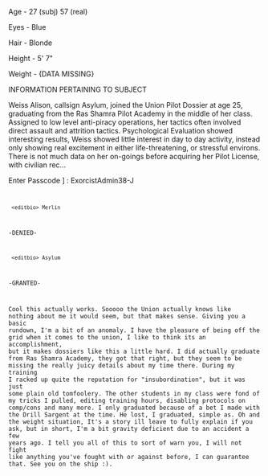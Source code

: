 Age - 27 (subj) 57 (real)

Eyes - Blue

Hair - Blonde

Height - 5' 7"

Weight - {DATA MISSING}

INFORMATION PERTAINING TO SUBJECT

Weiss Alison, callsign Asylum, joined the Union Pilot Dossier at age 25, graduating from the Ras Shamra Pilot Academy in the middle of her class. Assigned to low level anti-piracy operations, her tactics often involved direct assault and attrition tactics. Psychological Evaluation showed interesting results, Weiss showed little interest in day to day activity, instead only showing real excitement in either life-threatening, or stressful environs. There is not much data on her on-goings before acquiring her Pilot License, with civilian rec...

<secure>Enter Passcode</log>
     ] : <bypass> ExorcistAdmin38-J<code/>

     <editbio> Merlin
-DENIED-

     <editbio> Asylum
-GRANTED-

Cool this actually works. Sooooo the Union actually knows like nothing about me it would seem, but that makes sense. Giving you a basic rundown, I'm a bit of an anomaly. I have the pleasure of being off the grid when it comes to the union, I like to think its an accomplishment, but it makes dossiers like this a little hard. I did actually graduate from Ras Shamra Academy, they got that right, but they seem to be missing the really juicy details about my time there. During my training I racked up quite the reputation for "insubordination", but it was just some plain old tomfoolery. The other students in my class were fond of my tricks I pulled, editing training hours, disabling protocols on comp/cons and many more. I only graduated because of a bet I made with the Drill Sargent at the time. He lost, I graduated, simple as. Oh and the weight situation, It's a story ill leave to fully explain if you ask, but in short, I'm a bit gravity deficient due to an accident a few years ago.  I tell you all of this to sort of warn you, I will not fight like anything you've fought with or against before, I can guarantee that. See you on the ship :). 
